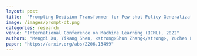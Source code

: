 ```yaml
---
layout: post
title:  "Prompting Decision Transformer for Few-shot Policy Generalization"
image: /images/prompt-dt.png
categories: research
venue: "International Conference on Machine Learning (ICML), 2022"
authors: "Mengdi Xu, Yikang Shen, <strong>Shun Zhang</strong>, Yuchen Lu, Ding Zhao, Joshua B. Tenenbaum, and Chuang Gan"
paper: "https://arxiv.org/abs/2206.13499"
---
```

